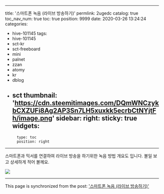 
---
title: '스마트폰 녹음 (라이브 방송하기)'
permlink: 2ugedc
catalog: true
toc_nav_num: true
toc: true
position: 9999
date: 2020-03-26 13:24:24
categories:
- hive-101145
tags:
- hive-101145
- sct-kr
- sct-freeboard
- mini
- palnet
- zzan
- atomy
- kr
- dblog
- sct
thumbnail: 'https://cdn.steemitimages.com/DQmWNCzykbCXZUFi8Ag2AP3Sn7LH5xuxkk5ecrbCtNYjtFh/image.png'
sidebar:
    right:
        sticky: true
widgets:
    -
        type: toc
        position: right
---


스마트폰과 믹서를 연결하여 라이브 방송을 하기위한 녹음 방법 개요도 입니다. 
볼일 보고 상세하게 적어 볼께요. 

![](https://cdn.steemitimages.com/DQmWNCzykbCXZUFi8Ag2AP3Sn7LH5xuxkk5ecrbCtNYjtFh/image.png)

- - -

This page is synchronized from the post: ['스마트폰 녹음 (라이브 방송하기)'](https://steemit.com/@kingbit/2ugedc)
